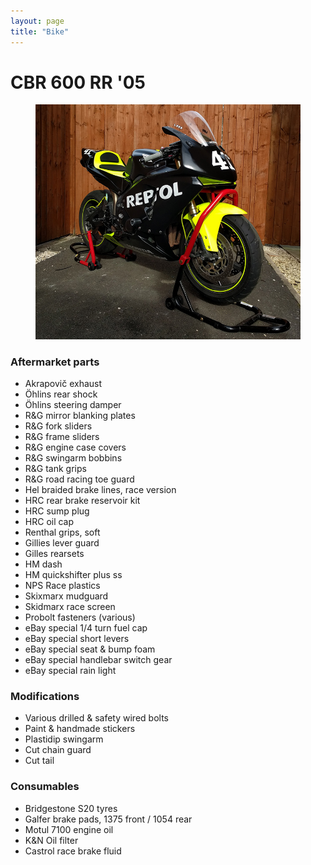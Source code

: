 ```yaml
---
layout: page
title: "Bike"
---
```


# CBR 600 RR '05

<figure class="figure">
    <img src="/img/bike.jpg" class="figure__img">
</figure>

### Aftermarket parts
- Akrapovič exhaust
- Öhlins rear shock
- Öhlins steering damper
- R&G mirror blanking plates
- R&G fork sliders
- R&G frame sliders
- R&G engine case covers
- R&G swingarm bobbins
- R&G tank grips
- R&G road racing toe guard
- Hel braided brake lines, race version
- HRC rear brake reservoir kit
- HRC sump plug
- HRC oil cap
- Renthal grips, soft
- Gillies lever guard
- Gilles rearsets
- HM dash
- HM quickshifter plus ss
- NPS Race plastics
- Skixmarx mudguard
- Skidmarx race screen
- Probolt fasteners (various)
- eBay special 1/4 turn fuel cap
- eBay special short levers
- eBay special seat & bump foam
- eBay special handlebar switch gear
- eBay special rain light

### Modifications
- Various drilled & safety wired bolts
- Paint & handmade stickers
- Plastidip swingarm
- Cut chain guard
- Cut tail

### Consumables
- Bridgestone S20 tyres
- Galfer brake pads, 1375 front / 1054 rear
- Motul 7100 engine oil
- K&N Oil filter
- Castrol race brake fluid
